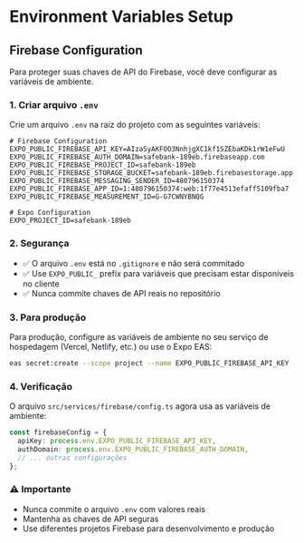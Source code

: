 # Environment Variables Setup

## Firebase Configuration

Para proteger suas chaves de API do Firebase, você deve configurar as variáveis de ambiente.

### 1. Criar arquivo `.env`

Crie um arquivo `.env` na raiz do projeto com as seguintes variáveis:

```env
# Firebase Configuration
EXPO_PUBLIC_FIREBASE_API_KEY=AIzaSyAKFOO3NnhjgXC1kf1SZEbaKDk1rW1eFwU
EXPO_PUBLIC_FIREBASE_AUTH_DOMAIN=safebank-189eb.firebaseapp.com
EXPO_PUBLIC_FIREBASE_PROJECT_ID=safebank-189eb
EXPO_PUBLIC_FIREBASE_STORAGE_BUCKET=safebank-189eb.firebasestorage.app
EXPO_PUBLIC_FIREBASE_MESSAGING_SENDER_ID=480796150374
EXPO_PUBLIC_FIREBASE_APP_ID=1:480796150374:web:1f77e4513efaff5109fba7
EXPO_PUBLIC_FIREBASE_MEASUREMENT_ID=G-G7CWNYBNQG

# Expo Configuration
EXPO_PROJECT_ID=safebank-189eb
```

### 2. Segurança

- ✅ O arquivo `.env` está no `.gitignore` e não será commitado
- ✅ Use `EXPO_PUBLIC_` prefix para variáveis que precisam estar disponíveis no cliente
- ✅ Nunca commite chaves de API reais no repositório

### 3. Para produção

Para produção, configure as variáveis de ambiente no seu serviço de hospedagem (Vercel, Netlify, etc.) ou use o Expo EAS:

```bash
eas secret:create --scope project --name EXPO_PUBLIC_FIREBASE_API_KEY --value "your_api_key"
```

### 4. Verificação

O arquivo `src/services/firebase/config.ts` agora usa as variáveis de ambiente:

```typescript
const firebaseConfig = {
  apiKey: process.env.EXPO_PUBLIC_FIREBASE_API_KEY,
  authDomain: process.env.EXPO_PUBLIC_FIREBASE_AUTH_DOMAIN,
  // ... outras configurações
};
```

### ⚠️ Importante

- Nunca commite o arquivo `.env` com valores reais
- Mantenha as chaves de API seguras
- Use diferentes projetos Firebase para desenvolvimento e produção 